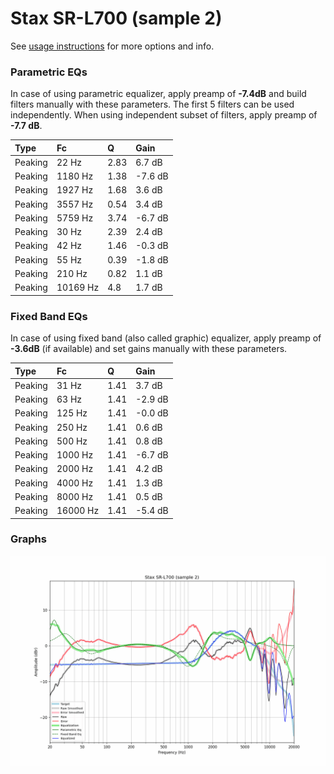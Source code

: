 # Stax SR-L700 (sample 2)
See [usage instructions](https://github.com/jaakkopasanen/AutoEq#usage) for more options and info.

### Parametric EQs
In case of using parametric equalizer, apply preamp of **-7.4dB** and build filters manually
with these parameters. The first 5 filters can be used independently.
When using independent subset of filters, apply preamp of **-7.7 dB**.

| Type    | Fc       |    Q | Gain    |
|:--------|:---------|:-----|:--------|
| Peaking | 22 Hz    | 2.83 | 6.7 dB  |
| Peaking | 1180 Hz  | 1.38 | -7.6 dB |
| Peaking | 1927 Hz  | 1.68 | 3.6 dB  |
| Peaking | 3557 Hz  | 0.54 | 3.4 dB  |
| Peaking | 5759 Hz  | 3.74 | -6.7 dB |
| Peaking | 30 Hz    | 2.39 | 2.4 dB  |
| Peaking | 42 Hz    | 1.46 | -0.3 dB |
| Peaking | 55 Hz    | 0.39 | -1.8 dB |
| Peaking | 210 Hz   | 0.82 | 1.1 dB  |
| Peaking | 10169 Hz | 4.8  | 1.7 dB  |

### Fixed Band EQs
In case of using fixed band (also called graphic) equalizer, apply preamp of **-3.6dB**
(if available) and set gains manually with these parameters.

| Type    | Fc       |    Q | Gain    |
|:--------|:---------|:-----|:--------|
| Peaking | 31 Hz    | 1.41 | 3.7 dB  |
| Peaking | 63 Hz    | 1.41 | -2.9 dB |
| Peaking | 125 Hz   | 1.41 | -0.0 dB |
| Peaking | 250 Hz   | 1.41 | 0.6 dB  |
| Peaking | 500 Hz   | 1.41 | 0.8 dB  |
| Peaking | 1000 Hz  | 1.41 | -6.7 dB |
| Peaking | 2000 Hz  | 1.41 | 4.2 dB  |
| Peaking | 4000 Hz  | 1.41 | 1.3 dB  |
| Peaking | 8000 Hz  | 1.41 | 0.5 dB  |
| Peaking | 16000 Hz | 1.41 | -5.4 dB |

### Graphs
![](./Stax%20SR-L700%20(sample%202).png)